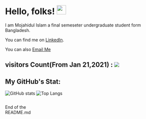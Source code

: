 # Hello, folks! <img src="https://raw.githubusercontent.com/MartinHeinz/MartinHeinz/master/wave.gif" width="30px">
I am Mojahidul Islam a final semeseter undergraduate student form Bangladesh.
<!-- Actual text -->
You can find me on [LinkedIn][3].
<!-- Links to your social media accounts -->
[3]: https://www.linkedin.com/in/mojahidul-islam/
<p>
  <p>You can also <a href="mailto:islamshaheb5@gmail.com">Email Me</a></p>
</p>

## visitors Count(From Jan 21,2021) : ![](https://visitor-badge.laobi.icu/badge?page_id=islamshaheb.islamshaheb)
## My GitHub's Stat: 

![GitHub stats](https://github-readme-stats.vercel.app/api?username=islamshaheb&show_icons=true&theme=tokyonight)
![Top Langs](https://github-readme-stats.vercel.app/api/top-langs/?username=islamshaheb&theme=tokyonight)


<footer>
<p style="float:left; width: 20%;">
End of the README.md 
</p>
</footer>

